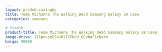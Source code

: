 ```yaml
---
layout: produk-casinghp
title: Team Michonne The Walking Dead Samsung Galaxy S9 Case
categories: samsung

# Produk
product-title: Team Michonne The Walking Dead Samsung Galaxy S9 Case
image-drive: 1IkpnvpmE94vRllCFkNU_GBphaF1rhaXm
harga: 90000
---
```

